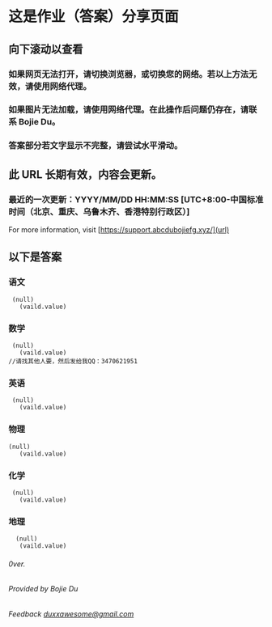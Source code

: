 # 这是作业（答案）分享页面
## **向下滚动以查看**


### 如果网页无法打开，请切换浏览器，或切换您的网络。若以上方法无效，请使用网络代理。
### 如果图片无法加载，请使用网络代理。在此操作后问题仍存在，请联系 Bojie Du。
### 答案部分若文字显示不完整，请尝试水平滑动。

## 此 URL 长期有效，内容会更新。
### 最近的一次更新：YYYY/MM/DD   HH:MM:SS  [UTC+8:00-中国标准时间（北京、重庆、乌鲁木齐、香港特别行政区）]
For more information, visit   [https://support.abcdubojiefg.xyz/](url)

## 以下是答案
### 语文
     (null)
       (vaild.value)
### 数学
     (null)
       (vaild.value)
    //请找其他人要，然后发给我QQ：3470621951
        
### 英语
     (null)
       (vaild.value)

     
### 物理
    (null)
       (vaild.value)


### 化学
     (null)
       (vaild.value)

 
### 地理
      (null)
       (vaild.value)

###### 0ver.
###### Provided by Bojie Du
###### Feedback   duxxawesome@gmail.com
